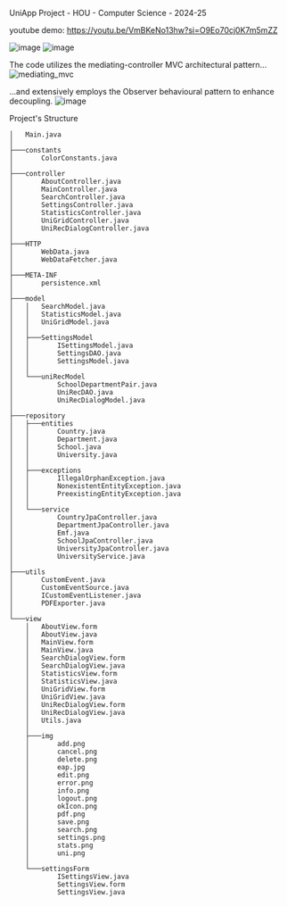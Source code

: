 UniApp Project - HOU - Computer Science - 2024-25

youtube demo: https://youtu.be/VmBKeNo13hw?si=O9Eo70cj0K7m5mZZ

![image](https://github.com/user-attachments/assets/b799ca47-36af-4b1b-a003-371a41057ed7)
![image](https://github.com/user-attachments/assets/fc990a64-cbf9-491f-acad-c551cc4fca23)


The code utilizes the mediating-controller MVC architectural pattern...
![mediating_mvc](https://github.com/user-attachments/assets/ff190a8f-d873-4f77-9c77-f295b3a79079)


...and extensively employs the Observer behavioural pattern to enhance decoupling.
![image](https://github.com/user-attachments/assets/1c92ad83-ac9c-4eb5-bcaf-0f2d9b7dc471)

Project's Structure
```
│   Main.java
│   
├───constants
│       ColorConstants.java
│       
├───controller
│       AboutController.java
│       MainController.java
│       SearchController.java
│       SettingsController.java
│       StatisticsController.java
│       UniGridController.java
│       UniRecDialogController.java
│       
├───HTTP
│       WebData.java
│       WebDataFetcher.java
│       
├───META-INF
│       persistence.xml
│       
├───model
│   │   SearchModel.java
│   │   StatisticsModel.java
│   │   UniGridModel.java
│   │   
│   ├───SettingsModel
│   │       ISettingsModel.java
│   │       SettingsDAO.java
│   │       SettingsModel.java
│   │       
│   └───uniRecModel
│           SchoolDepartmentPair.java
│           UniRecDAO.java
│           UniRecDialogModel.java
│           
├───repository
│   ├───entities
│   │       Country.java
│   │       Department.java
│   │       School.java
│   │       University.java
│   │       
│   ├───exceptions
│   │       IllegalOrphanException.java
│   │       NonexistentEntityException.java
│   │       PreexistingEntityException.java
│   │       
│   └───service
│           CountryJpaController.java
│           DepartmentJpaController.java
│           Emf.java
│           SchoolJpaController.java
│           UniversityJpaController.java
│           UniversityService.java
│           
├───utils
│       CustomEvent.java
│       CustomEventSource.java
│       ICustomEventListener.java
│       PDFExporter.java
│       
└───view
    │   AboutView.form
    │   AboutView.java
    │   MainView.form
    │   MainView.java
    │   SearchDialogView.form
    │   SearchDialogView.java
    │   StatisticsView.form
    │   StatisticsView.java
    │   UniGridView.form
    │   UniGridView.java
    │   UniRecDialogView.form
    │   UniRecDialogView.java
    │   Utils.java
    │   
    ├───img
    │       add.png
    │       cancel.png
    │       delete.png
    │       eap.jpg
    │       edit.png
    │       error.png
    │       info.png
    │       logout.png
    │       okIcon.png
    │       pdf.png
    │       save.png
    │       search.png
    │       settings.png
    │       stats.png
    │       uni.png
    │       
    └───settingsForm
            ISettingsView.java
            SettingsView.form
            SettingsView.java
            

            
